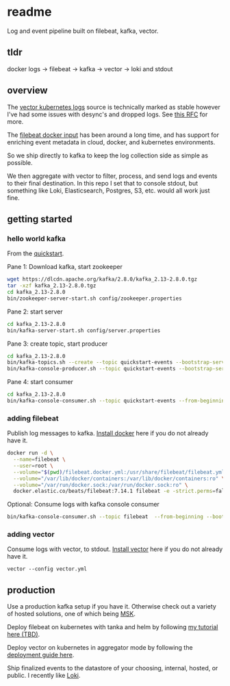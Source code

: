 # readme

Log and event pipeline built on filebeat, kafka, vector.

## tldr

docker logs -> filebeat -> kafka -> vector -> loki and stdout

## overview

The [vector kubernetes logs](https://vector.dev/docs/reference/configuration/sources/kubernetes_logs/) source is technically marked as stable however I've had some issues with desync's and dropped logs. See [this RFC](https://github.com/timberio/vector/issues/7527) for more.

The [filebeat docker input](https://www.elastic.co/guide/en/beats/filebeat/current/filebeat-input-docker.html) has been around a long time, and has support for enriching event metadata in cloud, docker, and kubernetes environments.

So we ship directly to kafka to keep the log collection side as simple as possible.

We then aggregate with vector to filter, process, and send logs and events to their final destination. In this repo I set that to console stdout, but something like Loki, Elasticsearch, Postgres, S3, etc. would all work just fine.

## getting started

### hello world kafka

From the [quickstart](https://kafka.apache.org/quickstart).

Pane 1: Download kafka, start zookeeper

```bash
wget https://dlcdn.apache.org/kafka/2.8.0/kafka_2.13-2.8.0.tgz
tar -xzf kafka_2.13-2.8.0.tgz
cd kafka_2.13-2.8.0
bin/zookeeper-server-start.sh config/zookeeper.properties
```

Pane 2: start server

```bash
cd kafka_2.13-2.8.0
bin/kafka-server-start.sh config/server.properties
```

Pane 3: create topic, start producer

```bash
cd kafka_2.13-2.8.0
bin/kafka-topics.sh --create --topic quickstart-events --bootstrap-server localhost:9092
bin/kafka-console-producer.sh --topic quickstart-events --bootstrap-server localhost:9092
```

Pane 4: start consumer

```bash
cd kafka_2.13-2.8.0
bin/kafka-console-consumer.sh --topic quickstart-events --from-beginning --bootstrap-server localhost:9092\n
```

### adding filebeat

Publish log messages to kafka. [Install docker](https://docs.docker.com/get-docker) here if you do not already have it.

```bash
docker run -d \
  --name=filebeat \
  --user=root \
  --volume="$(pwd)/filebeat.docker.yml:/usr/share/filebeat/filebeat.yml:ro" \
  --volume="/var/lib/docker/containers:/var/lib/docker/containers:ro" \
  --volume="/var/run/docker.sock:/var/run/docker.sock:ro" \
  docker.elastic.co/beats/filebeat:7.14.1 filebeat -e -strict.perms=false
```

Optional: Consume logs with kafka console consumer

```bash
bin/kafka-console-consumer.sh --topic filebeat  --from-beginning --bootstrap-server localhost:9092 | jq -rc .message
```

### adding vector

Consume logs with vector, to stdout. [Install vector](https://vector.dev/docs/setup/quickstart/) here if you do not already have it.

```
vector --config vector.yml
```

## production

Use a production kafka setup if you have it. Otherwise check out a variety of hosted solutions, one of which being [MSK](https://aws.amazon.com/msk/).

Deploy filebeat on kubernetes with tanka and helm by following [my tutorial here (TBD)](https://github.com/justinwalz/).

Deploy vector on kubernetes in aggregator mode by following the [deployment guide here](https://vector.dev/docs/setup/deployment/roles/#aggregator).

Ship finalized events to the datastore of your choosing, internal, hosted, or public. I recently like [Loki](https://grafana.com/oss/loki/).
